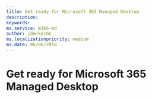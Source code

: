 ```yaml
---
title: Get ready for Microsoft 365 Managed Desktop
description:  
keywords: 
ms.service: m365-md
author: jdeckerms
ms.localizationpriority: medium
ms.date: 06/06/2018
---
```


# Get ready for Microsoft 365 Managed Desktop

<!-- This topic (branch) will not be published in V1 -->